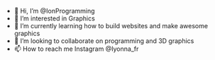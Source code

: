 - 👋 Hi, I’m @IonProgramming
- 👀 I’m interested in Graphics 
- 🌱 I’m currently learning how to build websites and make awesome graphics
- 💞️ I’m looking to collaborate on programming and 3D graphics
- 📫 How to reach me Instagram @Iyonna_fr

<!---
IonProgramming/IonProgramming is a ✨ special ✨ repository because its `README.md` (this file) appears on your GitHub profile.
You can click the Preview link to take a look at your changes.
--->
